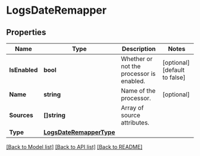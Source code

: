 # LogsDateRemapper

## Properties

Name | Type | Description | Notes
------------ | ------------- | ------------- | -------------
**IsEnabled** | **bool** | Whether or not the processor is enabled. | [optional] [default to false]
**Name** | **string** | Name of the processor. | [optional] 
**Sources** | **[]string** | Array of source attributes. | 
**Type** | [**LogsDateRemapperType**](LogsDateRemapperType.md) |  | 

[[Back to Model list]](../README.md#documentation-for-models) [[Back to API list]](../README.md#documentation-for-api-endpoints) [[Back to README]](../README.md)


